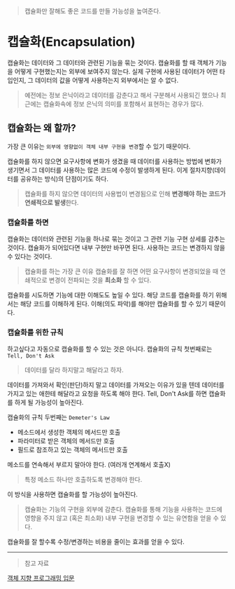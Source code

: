 > 캡슐화만 잘해도 좋은 코드를 만들 가능성을 높여준다.

# 캡슐화(Encapsulation)
캡슐화는 데이터와 그 데이터와 관련된 기능을 묶는 것이다.
캡슐화를 할 때 객체가 기능을 어떻게 구현했는지는 외부에 보여주지 않는다. 실제 구현에 사용된 데이터가 어떤 타입인지, 그 데이터의 값을 어떻게 사용하는지 외부에서는 알 수 없다.

> 예전에는 정보 은닉이라고 데이터를 감춘다고 해서 구분해서 사용되긴 했으나 최근에는 캡슐화속에 정보 은닉의 의미를 포함해서 표현하는 경우가 많다.

## 캡슐화는 왜 할까?
가장 큰 이유는 `외부에 영향없이 객체 내부 구현을 변경`할 수 있기 때문이다.

캡슐화를 하지 않으면 요구사항에 변화가 생겼을 때 데이터를 사용하는 방법에 변화가 생기면서 그 데이터를 사용하는 많은 코드에 수정이 발생하게 된다.
이게 절차지향(데이터를 공유하는 방식)의 단점이기도 하다.

> 캡슐화를 하지 않으면 데이터의 사용법이 변경됨으로 인해 **변경해야 하는 코드가 연쇄적으로 발생**한다.

### 캡슐화를 하면
캡슐화는 데이터와 관련된 기능을 하나로 묶는 것이고 그 관련 기능 구현 상세를 감추는 것이다.
캡슐화가 되어있다면 내부 구현만 바꾸면 된다. 사용하는 코드는 변경하지 않을 수 있다는 것이다.

> 캡슐화를 하는 가장 큰 이유 
캡슐화를 잘 하면 어떤 요구사항이 변경되었을 때 연쇄적으로 변경이 전파되는 것을 **최소화** 할 수 있다.

캡슐화를 시도하면 기능에 대한 이해도도 높일 수 있다.
해당 코드를 캡슐화를 하기 위해서는 해당 코드를 이해하게 된다. 이해(의도 파악)를 해야만 캡슐화를 할 수 있기 때문이다.

### 캡슐화를 위한 규칙
하고싶다고 자동으로 캡슐화를 할 수 있는 것은 아니다.
캡슐화의 규칙 첫번째로는 `Tell, Don't Ask`

> 데이터를 달라 하지말고 해달라고 하자.

데이터를 가져와서 확인(판단)하지 말고 데이터를 가져오는 이유가 있을 텐데 데이터를 가지고 있는 애한테 해달라고 요청을 하도록 해야 한다. 
Tell, Don't Ask를 하면 캡슐화를 하게 될 가능성이 높아진다.

캡슐화의 규칙 두번째는 `Demeter's Law`
- 메소드에서 생성한 객체의 메서드만 호출
- 파라미터로 받은 객체의 메서드만 호출
- 필드로 참조하고 있는 객체의 메서드만 호출

메소드를 연속해서 부르지 말아야 한다. (여러개 연계해서 호출X) 
> 특정 메소드 하나만 호출하도록 변경해야 한다.

이 방식을 사용하면 캡슐화를 할 가능성이 높아진다.


> 캡슐화는 기능의 구현을 외부에 감춘다.
캡슐화를 통해 기능을 사용하는 코드에 영향을 주지 않고 (혹은 최소화) 내부 구현을 변경할 수 있는 유연함을 얻을 수 있다.

캡슐화를 잘 할수록 수정/변경하는 비용을 줄이는 효과를 얻을 수 있다.

-- --
> 참고 자료

[객체 지향 프로그래밍 입문](https://www.inflearn.com/course/%EA%B0%9D%EC%B2%B4-%EC%A7%80%ED%96%A5-%ED%94%84%EB%A1%9C%EA%B7%B8%EB%9E%98%EB%B0%8D-%EC%9E%85%EB%AC%B8)